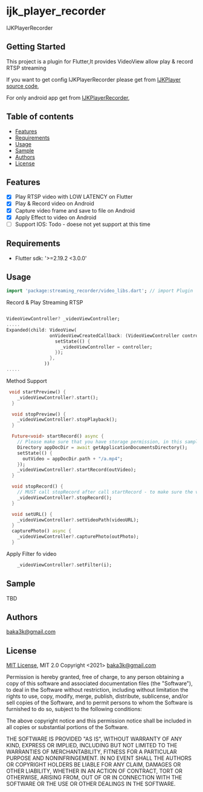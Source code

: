 # ijk_player_recorder

IJKPlayerRecorder

## Getting Started

This project is a plugin for Flutter,It provides VideoView allow play & record RTSP streaming  

If you want to get config IJKPlayerRecorder please get from [IJKPlayer source code](https://github.com/baka3k/IjkPlayerRecorder/),

For only android app get from [IJKPlayerRecorder](https://github.com/baka3k/RTSPRecorder/),

## Table of contents

- [Features](#features)
- [Requirements](#requirements)
- [Usage](#usage)
- [Sample](#sample)
- [Authors](#authors)
- [License](#license)

## Features

- [x] Play RTSP video with LOW LATENCY on Flutter
- [x] Play & Record video on Android
- [x] Capture video frame and save to file on Android
- [x] Apply Effect to video on Android
- [  ] Support IOS: Todo - doese not yet support at this time

## Requirements

- Flutter 
  sdk: '>=2.19.2 <3.0.0'
  

## Usage

```dart
import 'package:streaming_recorder/video_libs.dart'; // import Plugin
```

Record & Play Streaming RTSP

```dart

VideoViewController? _videoViewController;
.....
Expanded(child: VideoView(
                onVideoViewCreatedCallback: (VideoViewController controller) {
                  setState(() {
                    _videoViewController = controller;
                  });
                },
              ))
.....
```
Method Support

```dart
 void startPreview() {
    _videoViewController?.start();
  }

  void stopPreview() {
    _videoViewController?.stopPlayback();
  }

  Future<void> startRecord() async {
    // Please make sure that you have storage permission, in this sample
    Directory appDocDir = await getApplicationDocumentsDirectory();
    setState(() {
      outVideo = appDocDir.path + "/a.mp4";
    });
    _videoViewController?.startRecord(outVideo);
  }

  void stopRecord() {
    // MUST call stopRecord after call startRecord - to make sure the video format is CORRECT - if not - you CAN NOT play video file
    _videoViewController?.stopRecord();
  }

  void setURL() {
    _videoViewController?.setVideoPath(videoURL);
  }
  capturePhoto() async {
    _videoViewController?.capturePhoto(outPhoto);
  }
```

Apply Filter fo video
```dart
    _videoViewController?.setFilter(i);
```

## Sample
TBD

## Authors

baka3k@gmail.com

## License

[MIT License](https://github.com/baka3k/ijk_player_recorder_flutter/blob/main/LICENSE),
MIT 2.0 Copyright <2021> baka3k@gmail.com

Permission is hereby granted, free of charge, to any person obtaining a copy of this software and associated documentation files (the "Software"), to deal in the Software without restriction, including without limitation the rights to use, copy, modify, merge, publish, distribute, sublicense, and/or sell copies of the Software, and to permit persons to whom the Software is furnished to do so, subject to the following conditions:

The above copyright notice and this permission notice shall be included in all copies or substantial portions of the Software.

THE SOFTWARE IS PROVIDED "AS IS", WITHOUT WARRANTY OF ANY KIND, EXPRESS OR IMPLIED, INCLUDING BUT NOT LIMITED TO THE WARRANTIES OF MERCHANTABILITY, FITNESS FOR A PARTICULAR PURPOSE AND NONINFRINGEMENT. IN NO EVENT SHALL THE AUTHORS OR COPYRIGHT HOLDERS BE LIABLE FOR ANY CLAIM, DAMAGES OR OTHER LIABILITY, WHETHER IN AN ACTION OF CONTRACT, TORT OR OTHERWISE, ARISING FROM, OUT OF OR IN CONNECTION WITH THE SOFTWARE OR THE USE OR OTHER DEALINGS IN THE SOFTWARE.
